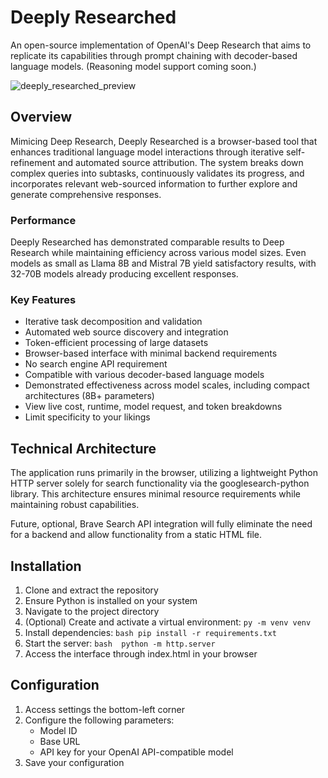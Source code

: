 # Deeply Researched

An open-source implementation of OpenAI's Deep Research that aims to replicate its capabilities through prompt chaining with decoder-based language models. (Reasoning model support coming soon.)

![deeply_researched_preview](https://github.com/user-attachments/assets/cdd885ec-ebc3-4543-9573-ba9c7f750d7f)

## Overview

Mimicing Deep Research, Deeply Researched is a browser-based tool that enhances traditional language model interactions through iterative self-refinement and automated source attribution. The system breaks down complex queries into subtasks, continuously validates its progress, and incorporates relevant web-sourced information to further explore and generate comprehensive responses.

### Performance
Deeply Researched has demonstrated comparable results to Deep Research while maintaining efficiency across various model sizes. Even models as small as Llama 8B and Mistral 7B yield satisfactory results, with 32-70B models already producing excellent responses.

### Key Features
- Iterative task decomposition and validation
- Automated web source discovery and integration
- Token-efficient processing of large datasets 
- Browser-based interface with minimal backend requirements
- No search engine API requirement
- Compatible with various decoder-based language models
- Demonstrated effectiveness across model scales, including compact architectures (8B+ parameters)
- View live cost, runtime, model request, and token breakdowns
- Limit specificity to your likings

## Technical Architecture

The application runs primarily in the browser, utilizing a lightweight Python HTTP server solely for search functionality via the googlesearch-python library. This architecture ensures minimal resource requirements while maintaining robust capabilities. 

Future, optional, Brave Search API integration will fully eliminate the need for a backend and allow functionality from a static HTML file.

## Installation

1. Clone and extract the repository
2. Ensure Python is installed on your system
3. Navigate to the project directory
4. (Optional) Create and activate a virtual environment: ``py -m venv venv``
5. Install dependencies:
``bash
pip install -r requirements.txt
``
6. Start the server:
``bash 
python -m http.server
``
7. Access the interface through index.html in your browser

## Configuration

1. Access settings the bottom-left corner
2. Configure the following parameters:
   - Model ID
   - Base URL
   - API key for your OpenAI API-compatible model
3. Save your configuration
